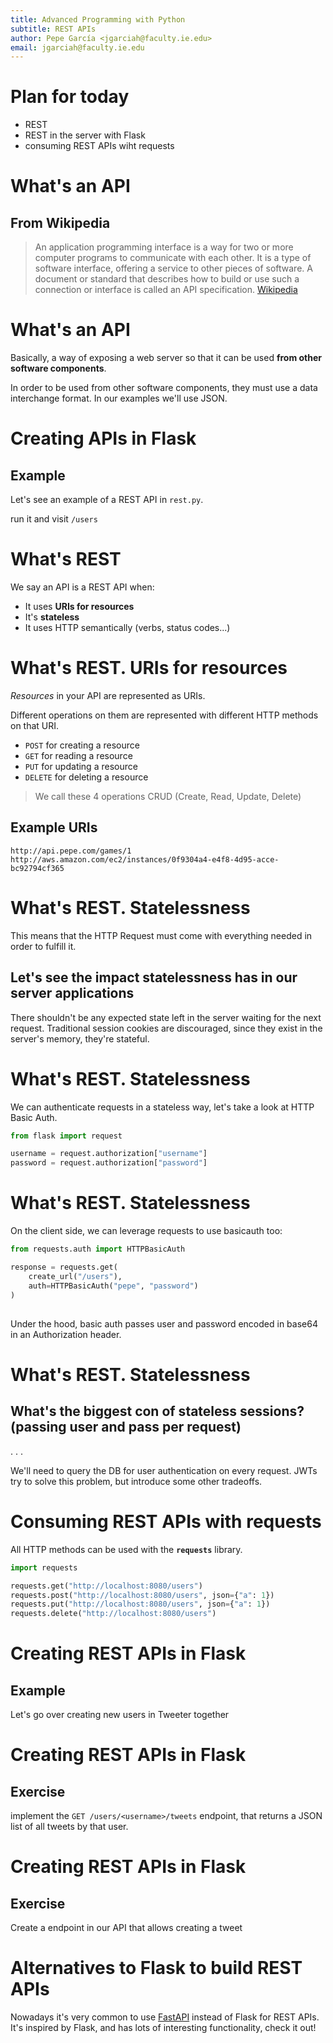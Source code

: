 ```yaml
---
title: Advanced Programming with Python
subtitle: REST APIs
author: Pepe García <jgarciah@faculty.ie.edu>
email: jgarciah@faculty.ie.edu
---
```


# Plan for today

- REST
- REST in the server with Flask
- consuming REST APIs wiht requests


# What's an API

## From Wikipedia

> An application programming interface is a way for two or more computer
> programs to communicate with each other. It is a type of software interface,
> offering a service to other pieces of software. A document or standard that
> describes how to build or use such a connection or interface is called an API
> specification. [Wikipedia](https://en.wikipedia.org/wiki/API)


# What's an API

Basically, a way of exposing a web server so that it can be used **from other
software components**.

In order to be used from other software components, they must use a data
interchange format.  In our examples we'll use JSON.

# Creating APIs in Flask

## Example

Let's see an example of a REST API in `rest.py`.

run it and visit `/users`

# What's REST

We say an API is a REST API when:

- It uses **URIs for resources**
- It's **stateless**
- It uses HTTP semantically (verbs, status codes...)

# What's REST. URIs for resources

_Resources_ in your API are represented as URIs.

Different operations on them are represented with different HTTP methods on
that URI.

- `POST` for creating a resource
- `GET` for reading a resource
- `PUT` for updating a resource
- `DELETE` for deleting a resource

> We call these 4 operations CRUD (Create, Read, Update, Delete)

## Example URIs

```
http://api.pepe.com/games/1
http://aws.amazon.com/ec2/instances/0f9304a4-e4f8-4d95-acce-bc92794cf365
```

# What's REST. Statelessness

This means that the HTTP Request must come with everything needed in order to
fulfill it.

## Let's see the impact statelessness has in our server applications

There shouldn't be any expected state left in the server waiting for the next
request.  Traditional session cookies are discouraged, since they exist in the
server's memory, they're stateful.

# What's REST. Statelessness

We can authenticate requests in a stateless way, let's take a look at HTTP
Basic Auth.

```python
from flask import request

username = request.authorization["username"]
password = request.authorization["password"]
```

# What's REST. Statelessness

On the client side, we can leverage requests to use basicauth too:

```python
from requests.auth import HTTPBasicAuth

response = requests.get(
    create_url("/users"),
    auth=HTTPBasicAuth("pepe", "password")
)
```

##

Under the hood, basic auth passes user and password encoded in base64 in an
Authorization header.

# What's REST. Statelessness

## What's the biggest con of stateless sessions? (passing user and pass per request)

. . .

We'll need to query the DB for user authentication on every request.  JWTs try
to solve this problem, but introduce some other tradeoffs.


# Consuming REST APIs with requests

All HTTP methods can be used with the **`requests`** library.

```python
import requests

requests.get("http://localhost:8080/users")
requests.post("http://localhost:8080/users", json={"a": 1})
requests.put("http://localhost:8080/users", json={"a": 1})
requests.delete("http://localhost:8080/users")
```

# Creating REST APIs in Flask

## Example

Let's go over creating new users in Tweeter together 

# Creating REST APIs in Flask

## Exercise

implement the `GET /users/<username>/tweets` endpoint, that returns a JSON list
of all tweets by that user.

# Creating REST APIs in Flask

## Exercise

Create a endpoint in our API that allows creating a tweet

# Alternatives to Flask to build REST APIs

Nowadays it's very common to use [FastAPI](https://fastapi.tiangolo.com/)
instead of Flask for REST APIs.  It's
inspired by Flask, and has lots of interesting functionality, check it out!
